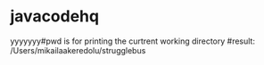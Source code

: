 # javacodehq

yyyyyyy#pwd is for printing the curtrent working directory
#result:  /Users/mikailaakeredolu/strugglebus
